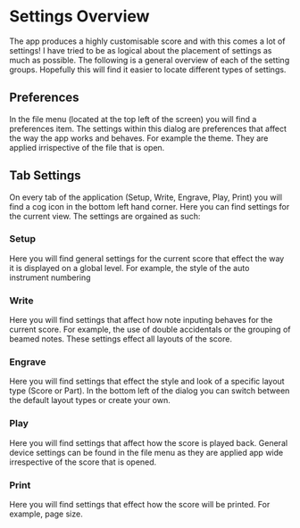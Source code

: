 # Settings Overview

The app produces a highly customisable score and with this comes a lot of settings! I have tried to be as logical about the placement of settings as much as possible. The following is a general overview of each of the setting groups. Hopefully this will find it easier to locate different types of settings.

## Preferences

In the file menu (located at the top left of the screen) you will find a preferences item. The settings within this dialog are preferences that affect the way the app works and behaves. For example the theme. They are applied irrispective of the file that is open.

## Tab Settings

On every tab of the application (Setup, Write, Engrave, Play, Print) you will find a cog icon in the bottom left hand corner. Here you can find settings for the current view. The settings are orgained as such:

### Setup

Here you will find general settings for the current score that effect the way it is displayed on a global level. For example, the style of the auto instrument numbering

### Write

Here you will find settings that affect how note inputing behaves for the current score. For example, the use of double accidentals or the grouping of beamed notes. These settings effect all layouts of the score.

### Engrave

Here you will find settings that effect the style and look of a specific layout type (Score or Part). In the bottom left of the dialog you can switch between the default layout types or create your own.

### Play

Here you will find settings that affect how the score is played back. General device settings can be found in the file menu as they are applied app wide irrespective of the score that is opened.

### Print

Here you will find settings that effect how the score will be printed. For example, page size.
